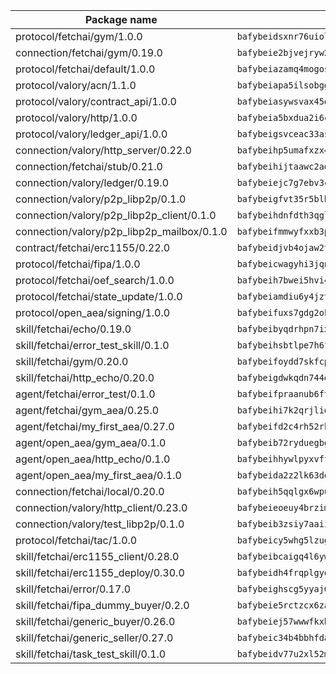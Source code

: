 | Package name                                                  | Package hash                                                  |
| ------------------------------------------------------------- | ------------------------------------------------------------- |
| protocol/fetchai/gym/1.0.0                                    | `bafybeidsxnr76uiolf4mzj6ttyzzddz3cspckly2gmkiod6b5gocjjfydq` |
| connection/fetchai/gym/0.19.0                                 | `bafybeie2bjvejryw2vkiyxsvkv3maa6loxim6xlwp7ywobemrzx424tt3i` |
| protocol/fetchai/default/1.0.0                                | `bafybeiazamq4mogosgmr77ipita5s6sq6rfowubxf5rybfxikc772befxy` |
| protocol/valory/acn/1.1.0                                     | `bafybeiapa5ilsobggnspoqhspftwolrx52udrwmaxdxgrk26heuvl4oooa` |
| protocol/valory/contract_api/1.0.0                            | `bafybeiasywsvax45qmugus5kxogejj66c5taen27h4voriodz7rgushtqa` |
| protocol/valory/http/1.0.0                                    | `bafybeia5bxdua2i6chw6pg47bvoljzcpuqxzy4rdrorbdmcbnwmnfdobtu` |
| protocol/valory/ledger_api/1.0.0                              | `bafybeigsvceac33asd6ecbqev34meyyjwu3rangenv6xp5rkxyz4krvcby` |
| connection/valory/http_server/0.22.0                         | `bafybeihp5umafxzx45aad5pj7s3343se2wjkgnbirt4pybrape22swm6de` |
| connection/fetchai/stub/0.21.0                                | `bafybeihijtaawc2adyewb3g7kta7hw6jyhyhoi7cotkzgqilves5zz7smm` |
| connection/valory/ledger/0.19.0                               | `bafybeiejc7g7ebv3cleiqb4f4h4pspcu6vtr54332szwlqiabfs3sfdh44` |
| connection/valory/p2p_libp2p/0.1.0                            | `bafybeigfvt35r5blb3pp43iads6a56jolquvib5unbndkue7cgysazuxuu` |
| connection/valory/p2p_libp2p_client/0.1.0                     | `bafybeihdnfdth3qgltefgrem7xyi4b3ejzaz67xglm2hbma2rfvpl2annq` |
| connection/valory/p2p_libp2p_mailbox/0.1.0                    | `bafybeifmmwyfxxb3pbj5nlvk4uj5xb2ot3mfdr6ydkhrqwzvildhbsudae` |
| contract/fetchai/erc1155/0.22.0                               | `bafybeidjvb4ojaw2trxu4rlxq3blppfherkldwz4x5spnpvef5n34jvmmm` |
| protocol/fetchai/fipa/1.0.0                                   | `bafybeicwagyhi3jqncpoon6ellgyun2fjv6z5u6ksn52hrbn3m54xjuswu` |
| protocol/fetchai/oef_search/1.0.0                             | `bafybeih7bwei5hvi4nypuk3tgrej4rq63uk324pog3dvamix3gmy2ae2zu` |
| protocol/fetchai/state_update/1.0.0                           | `bafybeiamdiu6y4jztw6y46puoc5xxj3yqqyiso37c4xadcn55om73veytm` |
| protocol/open_aea/signing/1.0.0                               | `bafybeifuxs7gdg2okbn7uofymenjlmnih2wxwkym44lsgwmklgwuckxm2m` |
| skill/fetchai/echo/0.19.0                                     | `bafybeibyqdrhpn7ixfxw5tdvu2nwvrupof7sy3eh2ixavri74w24ik4l2i` |
| skill/fetchai/error_test_skill/0.1.0                          | `bafybeihsbtlpe7h6fsvoxban5rilkmwviwkokul5cqym6atoolirontiyu` |
| skill/fetchai/gym/0.20.0                                      | `bafybeifoydd7skfcpgbqupqlfijxkvhqudfuunk35ygqj76i42bb2lxnua` |
| skill/fetchai/http_echo/0.20.0                                | `bafybeigdwkqdn744ebzmjihwx44ks5ctfvsm35d2aen2rmzodmo7h47inm` |
| agent/fetchai/error_test/0.1.0                                | `bafybeifpraanub6fte7vym47gygyoyy7hphvowqlv3iyagimcp5muxt654` |
| agent/fetchai/gym_aea/0.25.0                                  | `bafybeihi7k2qrjlidvrkc5qrzlapayaguutbo53wsb3dz6whsuxsrpt4ua` |
| agent/fetchai/my_first_aea/0.27.0                             | `bafybeifd2c4rh52rk2rpdvhb44sl7el664z4yfwnmxjm6qvd6sfq7bxiy4` |
| agent/open_aea/gym_aea/0.1.0                                  | `bafybeib72ryduegbgjmdtecirrpu4sm3iii2q7ums62gjikd2rpqpephju` |
| agent/open_aea/http_echo/0.1.0                                | `bafybeihhywlpyxvfthjj6z7dzjq77qk6leocrmjtx5w2662dopdsmmw6h4` |
| agent/open_aea/my_first_aea/0.1.0                             | `bafybeida2z2lk63dq555g72oio6salsgg36k66zndjius6ujlevomby3l4` |
| connection/fetchai/local/0.20.0                               | `bafybeih5qqlgx6wpuahqk5hvsbxny72lmv7cfegoacsi66bouzopyy2y2q` |
| connection/valory/http_client/0.23.0                          | `bafybeieoeuy4brzimtnubmokwirhrx27ezls6cdnl5qik4rkykfle3nn2y` |
| connection/valory/test_libp2p/0.1.0                           | `bafybeib3zsiy7aaiiflltgkcmmmh5slwlst7fw4gi2nk633ulo22xonntu` |
| protocol/fetchai/tac/1.0.0                                    | `bafybeicy5whg5lzugw4j47fsbqmfgc5lwvgezikbpnkaalcr3iznex45ky` |
| skill/fetchai/erc1155_client/0.28.0                           | `bafybeibcaigq4l6ywe7y4cgpebvdp2fxf7b7ykaw3rad3rx4xl6yu554dy` |
| skill/fetchai/erc1155_deploy/0.30.0                           | `bafybeidh4frqplgyoiyyf7xk45gqunwvcuxe6c2egdfzt63gwt643wg624` |
| skill/fetchai/error/0.17.0                                    | `bafybeighscg5yyaj63tyz5icthjnvwlca5lvpkiw3dni2q45szqyw2blye` |
| skill/fetchai/fipa_dummy_buyer/0.2.0                          | `bafybeie5rctzcx6zakshzr3oht57ieu35jkvsj2dt5yghloury2mayusp4` |
| skill/fetchai/generic_buyer/0.26.0                            | `bafybeiej57wwwfkxbxsxe57pmnvbtacx37tdhtx2czgi3nh2s5eiljq6bq` |
| skill/fetchai/generic_seller/0.27.0                           | `bafybeic34b4bbhfdabuhciqam6mghnpyei2izcz4mngpimkcs2v54ofife` |
| skill/fetchai/task_test_skill/0.1.0                           | `bafybeidv77u2xl52mnxakwvh7fuh46aiwfpteyof4eaptfd4agoi6cdble` |
